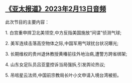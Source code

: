 <!--1676320516000-->
[《亚太报道》2023年2月13日音频](https://www.rfa.org/mandarin/yataibaodao/apr-audio/yp-02132023112706.html)
------

<p>此次节目的主要内容：</p><p>1. 白宫重申捍卫北美领空,中方反指美国施放“间谍”侦测气球;</p><p>2. 美军连续击落高空物体之际,中国军用气球扰台状况曝光;</p><p>3. 长期维权的贵州退休教授黄椿前往外地治病,遭警方跨省绑架;</p><p>4. 山东女足队员吕亚童控诉当局强拆,引发舆论热议;</p><p>5. 吊唁星云法师,中国前宗教局长叶小文申请入境台湾被拒。</p>
